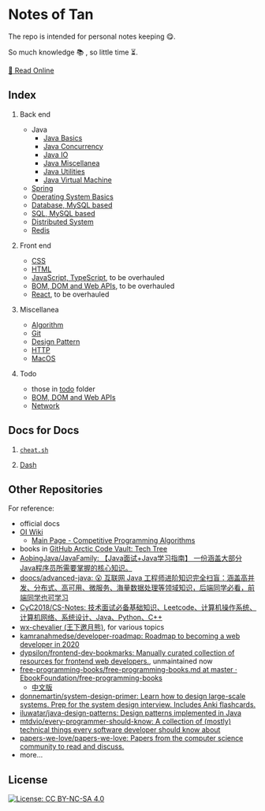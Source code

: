 # Notes of Tan

The repo is intended for personal notes keeping :yum:.

So much knowledge :books: , so little time :hourglass_flowing_sand:.

[:book: Read Online](tangentyh.github.io/notes-of-tan)

## Index

1. Back end
   - Java
     - [Java Basics](./docs/docs/backend/java/javaBasics.md)
     - [Java Concurrency](./docs/backend/java/javaConcurrency.md)
     - [Java IO](./docs/backend/java/javaIO.md)
     - [Java Miscellanea](./docs/backend/java/javaMisc.md)
     - [Java Utilities](./docs/backend/java/javaUtils.md)
     - [Java Virtual Machine](./docs/backend/java/JVM.md)
   - [Spring](./docs/backend/SpringNotes.md)
   - [Operating System Basics](./docs/backend/OS-notes.md)
   - [Database, MySQL based](./docs/backend/database.md)
   - [SQL, MySQL based](./docs/backend/SQL_notes.md)
   - [Distributed System](./docs/backend/distributed.md)
   - [Redis](./docs/backend/redis-notes.md)

1. Front end
   - [CSS](./docs/CSS-notes.md)
   - [HTML](./docs/html-notes.md)
   - [JavaScript, TypeScript](./docs/todo/jsNotes.md), to be overhauled
   - [BOM, DOM and Web APIs](./docs/BOM_DOM_notes.md), to be overhauled
   - [React](./docs/todo/react_notes.md), to be overhauled

1. Miscellanea
   - [Algorithm](./docs/algo_notes.md)
   - [Git](./docs/git_notes.md)
   - [Design Pattern](./docs/DesignPatternNotes.md)
   - [HTTP](./docs/HTTP.md)
   - [MacOS](./docs/mac-notes.md)

1. Todo
   - those in [todo](./docs/todo) folder
   - [BOM, DOM and Web APIs](./docs/BOM_DOM_notes.md)
   - [Network](https://cyc2018.github.io/CS-Notes/#/notes/%E8%AE%A1%E7%AE%97%E6%9C%BA%E7%BD%91%E7%BB%9C%20-%20%E7%9B%AE%E5%BD%951)

## Docs for Docs

1. [`cheat.sh`](https://github.com/chubin/cheat.sh)

1. [Dash](https://kapeli.com/dash)

## Other Repositories

For reference:

- official docs
- [OI Wiki](https://oi-wiki.org/)
  - [Main Page - Competitive Programming Algorithms](https://cp-algorithms.com/)
- books in [GitHub Arctic Code Vault: Tech Tree](https://github.com/github/archive-program/blob/master/TheTechTree.md)
- [AobingJava/JavaFamily: 【Java面试+Java学习指南】 一份涵盖大部分Java程序员所需要掌握的核心知识。](https://github.com/AobingJava/JavaFamily)
- [doocs/advanced-java: 😮 互联网 Java 工程师进阶知识完全扫盲：涵盖高并发、分布式、高可用、微服务、海量数据处理等领域知识，后端同学必看，前端同学也可学习](https://github.com/doocs/advanced-java)
- [CyC2018/CS-Notes: 技术面试必备基础知识、Leetcode、计算机操作系统、计算机网络、系统设计、Java、Python、C++](https://github.com/CyC2018/CS-Notes)
- [wx-chevalier (王下邀月熊)](https://github.com/wx-chevalier), for various topics
- [kamranahmedse/developer-roadmap: Roadmap to becoming a web developer in 2020](https://github.com/kamranahmedse/developer-roadmap)
- [dypsilon/frontend-dev-bookmarks: Manually curated collection of resources for frontend web developers.](https://github.com/dypsilon/frontend-dev-bookmarks), unmaintained now
- [free-programming-books/free-programming-books.md at master · EbookFoundation/free-programming-books](https://github.com/EbookFoundation/free-programming-books/blob/master/free-programming-books.md)
  - [中文版](https://github.com/EbookFoundation/free-programming-books/blob/master/free-programming-books-zh.md)
- [donnemartin/system-design-primer: Learn how to design large-scale systems. Prep for the system design interview. Includes Anki flashcards.](https://github.com/donnemartin/system-design-primer)
- [iluwatar/java-design-patterns: Design patterns implemented in Java](https://github.com/iluwatar/java-design-patterns)
- [mtdvio/every-programmer-should-know: A collection of (mostly) technical things every software developer should know about](https://github.com/mtdvio/every-programmer-should-know)
- [papers-we-love/papers-we-love: Papers from the computer science community to read and discuss.](https://github.com/papers-we-love/papers-we-love)
- more...

## License

[![License: CC BY-NC-SA 4.0](https://img.shields.io/badge/License-CC%20BY--NC--SA%204.0-lightgrey.svg)](https://creativecommons.org/licenses/by-nc-sa/4.0/)
